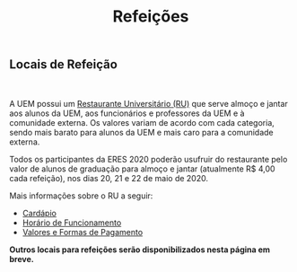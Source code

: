 ﻿---
layout: page-fullwidth
title: "Refeições"
#meta_title: "Duvidas? Entre em contato conosco"
subheadline: ""
#teaser: "Entre em contato conosco pelo e-mail #eres2020.uem@gmail.com"
permalink: "/refeicoes/"
header:
   image_fullwidth: banner_eres2020.png
---

<h2>Locais de Refeição</h2>

<br>

A UEM possui um <a href="http://www.ru.uem.br" target="_blank">Restaurante Universitário (RU)</a> que serve almoço e jantar aos alunos da UEM, aos funcionários e professores da UEM e à comunidade externa. Os valores variam de acordo com cada categoria, sendo mais barato para alunos da UEM e mais caro para a comunidade externa.

Todos os participantes da ERES 2020 poderão usufruir do restaurante pelo valor de alunos de graduação para almoço e jantar (atualmente R$ 4,00 cada refeição), nos dias 20, 21 e 22 de maio de 2020.

Mais informações sobre o RU a seguir:

<ul>
	<li><a href="http://www.ru.uem.br/cardapio-1" target="_blank">Cardápio</a></li>
	<li><a href="http://www.ru.uem.br/copy_of_funcionamento" target="_blank">Horário de Funcionamento</a></li>
	<li><a href="http://www.ru.uem.br" target="_blank">Valores e Formas de Pagamento</a></li>
</ul>

<b>Outros locais para refeições serão disponibilizados nesta página em breve.</b>

<div class="row t30">	
	<img src="{{ site.urlimg }}promocao_apoio_logos.png" alt="" align="center">
</div><!-- /.row -->












